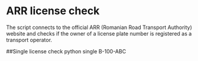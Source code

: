 # ARR license check
The script connects to the official ARR (Romanian Road Transport Authority) website and checks if the owner of a license plate number is registered as a transport operator.

##Single license check
python single B-100-ABC